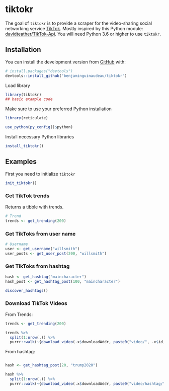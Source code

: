 
<!-- README.md is generated from README.Rmd. Please edit that file -->

# tiktokr

<!-- badges: start -->

<!-- badges: end -->

The goal of `tiktokr` is to provide a scraper for the video-sharing
social networking service [TikTok](http://tiktok.com/). Mostly inspired
by this Python module:
[davidteather/TikTok-Api](https://github.com/davidteather/TikTok-Api).
You will need Python 3.6 or higher to use `tiktokr`.

## Installation

You can install the development version from
[GitHub](https://github.com/) with:

``` r
# install.packages("devtools")
devtools::install_github("benjaminguinaudeau/tiktokr")
```

Load library

``` r
library(tiktokr)
## basic example code
```

Make sure to use your preferred Python installation

``` r
library(reticulate)

use_python(py_config()$python)
```

Install necessary Python libraries

``` r
install_tiktokr()
```

## Examples

First you need to initialize `tiktokr`

``` r
init_tiktokr()
```

### Get TikTok trends

Returns a tibble with trends.

``` r
# Trend
trends <- get_trending(200)
```

### Get TikToks from user name

``` r
# Username
user <- get_username("willsmith")
user_posts <- get_user_post(200, "willsmith")
```

### Get TikToks from hashtag

``` r
hash <- get_hashtag("maincharacter")
hash_post <- get_hashtag_post(100, "maincharacter")

discover_hashtags()
```

### Download TikTok Videos

From Trends:

``` r
trends <- get_trending(200)

trends %>%
  split(1:nrow(.)) %>% 
  purrr::walk(~{download_video(.x$downloadAddr, paste0("video/", .x$id, ".mp4"))})
```

From hashtag:

``` r

hash <- get_hashtag_post(20, "trump2020")

hash %>%
  split(1:nrow(.)) %>% 
  purrr::walk(~{download_video(.x$downloadAddr, paste0("video/hashtag/", .x$id, ".mp4"))})
```
